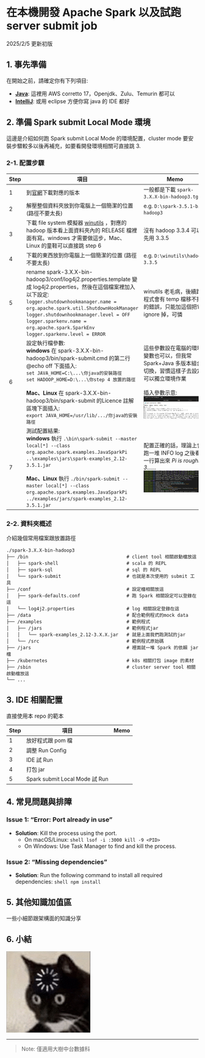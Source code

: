 # 在本機開發 Apache Spark 以及試跑 server submit job

2025/2/5 更新初版

## 1. 事先準備

在開始之前，請確定你有下列項目:
- [**Java**](https://docs.aws.amazon.com/corretto/latest/corretto-17-ug/downloads-list.html): 這裡用 AWS corretto 17，Openjdk、Zulu、Temurin 都可以
- [**IntelliJ**](https://www.jetbrains.com/idea/download/): 或用 eclipse 方便你寫 java 的 IDE 都好

## 2. 準備 Spark submit Local Mode 環境

這邊是介紹如何跑 Spark submit Local Mode 的環境配置，cluster mode 要安裝步驟較多以後再補充，如要看開發環境相關可直接跳 3.

### 2-1. 配置步驟

| **Step** | **項目** | **Memo** |
| --- | ------ | --- |
| 1 | 到[官網](https://archive.apache.org/dist/spark/)下載對應的版本 | 一般都是下載 `spark-3.X.X-bin-hadoop3.tgz` |
| 2 | 解壓整個資料夾放到你電腦上一個簡潔的位置 (路徑不要太長) | e.g. `D:\spark-3.5.1-bin-hadoop3` |
| 3 | 下載 file system 模擬器 [winutils](https://github.com/cdarlint/winutils/tree/master) ，對應的 hadoop 版本看上面資料夾內的 RELEASE 檔裡面有寫。windows 才需要做這步，Mac、Linux 的童鞋可以直接跳 step 6 | 沒有 hadoop 3.3.4 可以先用 3.3.5 |
| 4 | 下載的東西放到你電腦上一個簡潔的位置 (路徑不要太長) | e.g. `D:\winutils\hadoop-3.3.5` |
| 5 | rename spark-3.X.X-bin-hadoop3/conf/log4j2.properties.template 變成 log4j2.properties，然後在這個檔案裡加入以下設定:<br>`logger.shutdownhookmanager.name = org.apache.spark.util.ShutdownHookManager`<br>`logger.shutdownhookmanager.level = OFF`<br>`logger.sparkenv.name = org.apache.spark.SparkEnv`<br>`logger.sparkenv.level = ERROR` |winutils 老毛病，後續跑程式會有 temp 檔移不掉的錯誤，只能加這個把它 ignore 掉，可憐|
| 6 | 設定執行檔參數:<br>**windows** 在 spark-3.X.X-bin-hadoop3/bin/spark-submit.cmd 的第二行 @echo off 下面插入:<br>`set JAVA_HOME=C:\...\你java的安裝路徑`<br>`set HADOOP_HOME=D:\...\你step 4 放置的路徑`<br><br>**Mac、Linux** 在 spark-3.X.X-bin-hadoop3/bin/spark-submit 的Licence 註解區塊下面插入:<br>`export JAVA_HOME=/usr/lib/.../你java的安裝路徑` | 這些參數設在電腦的環境變數也可以，但我常 Spark+Java 多版本組合切換，習慣這樣子去設定可以獨立環境作業<br> <br> 插入參數示意: ![addenv](https://github.com/RcZo-2/spark-starter-template/blob/main/assets/images/addenv.png) |
| 7 | 測試配置結果:<br>**windows** 執行 `.\bin\spark-submit --master local[*] --class org.apache.spark.examples.JavaSparkPi ..\examples\jars\spark-examples_2.12-3.5.1.jar`<br><br>**Mac、Linux** 執行 `./bin/spark-submit --master local[*] --class org.apache.spark.examples.JavaSparkPi ../examples/jars/spark-examples_2.12-3.5.1.jar` | 配置正確的話，理論上會跑一堆 INFO log 之後看到一行算出來 *Pi is roughly 3……* ![runPi](https://raw.githubusercontent.com/RcZo-2/spark-starter-template/refs/heads/main/assets/images/runPi.png)

### 2-2. 資料夾概述

介紹幾個常用檔案跟放置路徑

    ./spark-3.X.X-bin-hadoop3
    ├── /bin                                    # client tool 相關啟動檔放這
    │   ├── spark-shell                         # scala 的 REPL
    │   ├── spark-sql                           # sql 的 REPL
    │   └── spark-submit                        # 也就是本次使用的 submit 工具
    ├── /conf                                   # 設定檔相關放這
    │   ├── spark-defaults.conf                 # 跑 Spark 相關設定可以登錄在這
    │   └── log4j2.properties                   # log 相關設定登錄在這
    ├── /data                                   # 配合範例程式的mock data
    ├── /examples                               # 範例程式
    │   ├── /jars                               # 範例程式jar
    │   │   └── spark-examples_2.12-3.X.X.jar   # 就是上面我們跑測試的jar
    │   └── /src                                # 範例程式原始碼
    ├── /jars                                   # 裡面就一堆 Spark 的依賴 jar 檔
    ├── /kubernetes                             # k8s 相關打包 image 的素材
    ├── /sbin                                   # cluster server tool 相關啟動檔放這
    └── ...

## 3. IDE 相關配置

直接使用本 repo 的範本

| **Step** | **項目** | **Memo** |
| --- | --- | --- |
| 1 |放好程式跟 pom 檔||
| 2 |調整 Run Config||
| 3 |IDE 試 Run ||
| 4 |打包 jar ||
| 5 |Spark submit Local Mode 試 Run ||

## 4. 常見問題與排障

### Issue 1: “Error: Port already in use”

- **Solution**: Kill the process using the port.
    - On macOS/Linux:
    `shell lsof -i :3000 kill -9 <PID>`
    - On Windows: Use Task Manager to find and kill the process.

### Issue 2: “Missing dependencies”

- **Solution**: Run the following command to install all required dependencies:
`shell npm install`

## 5. 其他知識加值區
一些小細節跟架構面的知識分享

## 6. 小結

![cat](https://raw.githubusercontent.com/RcZo-2/spark-starter-template/refs/heads/main/assets/images/buffering-loading.gif)


---

> Note: 僅適用大樹中台數據科
>
